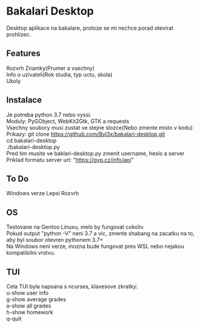 # Bakalari Desktop
Desktop aplikace na bakalare, protoze se mi nechce porad otevirat prohlizec.  
## Features
Rozvrh
Znamky(Prumer a vsechny)  
Info o uzivateli(Rok studia, typ uctu, skola)  
Ukoly  
## Instalace
Je potreba python 3.7 nebo vyssi.  
Moduly: PyGObject, WebKit2Gtk, GTK a requests  
Vsechny soubory musi zustat ve stejne slozce(Nebo zmente misto v kodu)  
Prikazy: 
git clone https://github.com/Byl3x/bakalari-desktop.git  
cd bakalari-desktop  
./bakalari-desktop.py  
Pred tim musite ve baklari-desktop.py zmenit username, heslo a server  
Priklad formatu server url: "https://gvp.cz/info/api"  
## To Do
Windows verze
Lepsi Rozvrh
## OS
Testovane na Gentoo Linuxu, melo by fungovat cokoliv.  
Pokud output "python -V" neni 3.7 a vic, zmente shabang na zacatku na to, aby byl soubor otevren pythonem 3.7+  
Na Windows neni verze, mozna bude fungovat pres WSL nebo nejakou kompatibilni vrstvu.  
## TUI
Cela TUI byla napsana s ncurses, klavesove zkratky:  
u-show user info  
g-show average grades  
a-show all grades  
h-show homework  
q-quit

